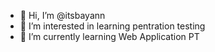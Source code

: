 - 👋 Hi, I’m @itsbayann
- 👀 I’m interested in learning pentration testing
- 🌱 I’m currently learning Web Application PT
<!---
itsbayann/itsbayann is a ✨ special ✨ repository because its `README.md` (this file) appears on your GitHub profile.
You can click the Preview link to take a look at your changes.
--->
